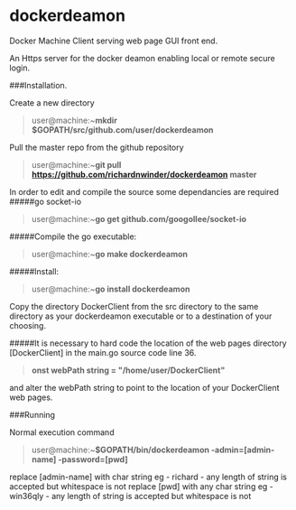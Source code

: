# dockerdeamon
Docker Machine Client serving web page GUI front end.

An Https server for the docker deamon enabling local or remote secure login.

###Installation.

Create a new directory
>user@machine:~**mkdir $GOPATH/src/github.com/user/dockerdeamon**

Pull the master repo from the github repository
>user@machine:~**git pull https://github.com/richardnwinder/dockerdeamon master**

In order to edit and compile the source some dependancies are required
#####go socket-io
>user@machine:~**go get github.com/googollee/socket-io**

#####Compile the go executable:
>user@machine:~**go make dockerdeamon**

#####Install:
>user@machine:~**go install dockerdeamon**

Copy the directory DockerClient from the src directory to the same directory as your dockerdeamon executable or to a destination of your choosing.

#####It is necessary to hard code the location of the web pages directory [DockerClient] in the main.go source code line 36.

>**onst webPath string = "/home/user/DockerClient"**

and alter the webPath string to point to the location of your DockerClient web pages.

###Running

Normal execution command
>user@machine:~**$GOPATH/bin/dockerdeamon -admin=[admin-name] -password=[pwd]**

replace [admin-name] with char string eg - richard - any length of string is accepted but whitespace is not
replace [pwd] with any char string eg - win36qly - any length of string is accepted but whitespace is not

